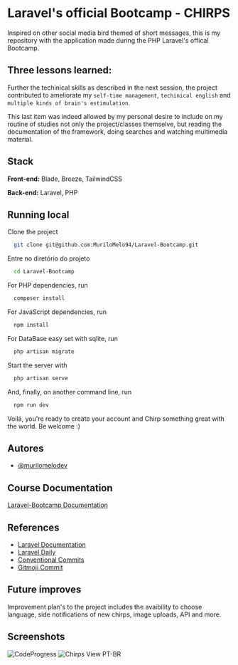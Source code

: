 
# Laravel's official Bootcamp - CHIRPS

Inspired on other social media bird themed of short messages, this is my repository with the application made during the PHP Laravel's offical Bootcamp.


## Three lessons learned:

Further the techinical skills as described in the next session, the project contributed to ameliorate my `self-time management`, `techinical english` and `multiple kinds of brain's estimulation`.

This last item was indeed allowed by my personal desire to include on my routine of studies not only the project/classes themselve, but reading the documentation of the framework, doing searches and watching multimedia material.


## Stack

**Front-end:** Blade, Breeze, TailwindCSS

**Back-end:** Laravel, PHP


## Running local

Clone the project

```bash
  git clone git@github.com:MuriloMelo94/Laravel-Bootcamp.git
```

Entre no diretório do projeto

```bash
  cd Laravel-Bootcamp
```

For PHP dependencies, run

```bash
  composer install
```

For JavaScript dependencies, run

```bash
  npm install
```

For DataBase easy set with sqlite, run

```bash
  php artisan migrate
```

Start the server with

```bash
  php artisan serve
```

And, finally, on another command line, run

```bash
  npm run dev
```

Voilá, you're ready to create your account and Chirp something great with the world. Be welcome :)


## Autores

- [@murilomelodev](https://www.linkedin.com/in/murilomelodev/)


## Course Documentation

[Laravel-Bootcamp Documentation](https://bootcamp.laravel.com/)


## References

 - [Laravel Documentation](https://laravel.com/docs/10.x)
 - [Laravel Daily](https://laraveldaily.com/)
 - [Conventional Commits](https://www.conventionalcommits.org/en/v1.0.0/)
 - [Gitmoji Commit](https://gitmoji.dev/)


## Future improves

Improvement plan's to the project includes the avaibility to choose language, side notifications of new chirps, image uploads, API and more.


## Screenshots

![CodeProgress](https://github.com/MuriloMelo94/Laravel-Bootcamp/assets/80219103/c4cb176e-ab28-4cb9-8a1b-25c2cb04c8ce)
![Chirps View PT-BR](https://github.com/MuriloMelo94/Laravel-Bootcamp/assets/80219103/89efab26-2298-44ea-b4dc-4b93cbea3785)

